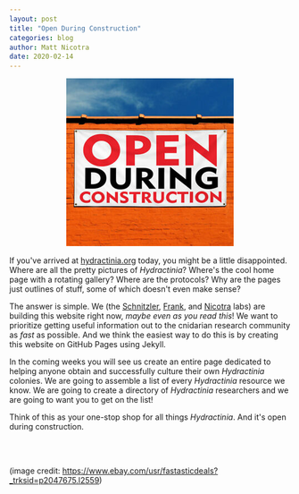 ```yaml
---
layout: post
title: "Open During Construction"
categories: blog
author: Matt Nicotra
date: 2020-02-14
---
```


<p align="center">
  <img src="/assets/img/openduringconstruction.jpg">
</p>

If you've arrived at [hydractinia.org](http://hydractinia.org) today, you might be a little disappointed. Where are all the pretty pictures of *Hydractinia*? Where's the cool home page with a rotating gallery? Where are the protocols? Why are the pages just outlines of stuff, some of which doesn't even make sense?

The answer is simple. We (the [Schnitzler], [Frank], and [Nicotra] labs) are building this website right now, *maybe even as you read this*! We want to prioritize getting useful information out to the cnidarian research community as *fast* as possible. And we think the easiest way to do this is by creating this website on GitHub Pages using Jekyll.

In the coming weeks you will see us create an entire page dedicated to helping anyone obtain and successfully culture their own *Hydractinia* colonies. We are going to assemble a list of every *Hydractinia* resource we know. We are going to create a directory of *Hydractinia* researchers and we are going to want you to get on the list!

Think of this as your one-stop shop for all things *Hydractinia*. And it's open during construction.

&nbsp;  
&nbsp;  

(image credit: https://www.ebay.com/usr/fastasticdeals?_trksid=p2047675.l2559)

[Schnitzler]: https://www.whitney.ufl.edu/people/current-research-faculty/christine-e-schnitzler-phd/
[Frank]: https://urifranklab.org
[Nicotra]: https://nicotralab.org
